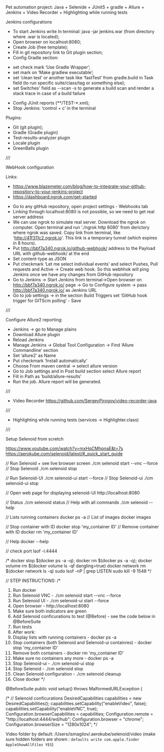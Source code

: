 Pet automation project: Java + Selenide + JUnit5 + gradle + Allure + Jenkins + Video Recorder + Highlighting while running tests

Jenkins configurations

* To start Jenkins write In terminal: java -jar jenkins.war (from directory where .war is located);
* Open browser on localhost:8080;
* Create Job (free template);
* Fill in git repository link to Git plugin section;
* Config Gradle section:
- set check mark ‘Use Gradle Wrapper’;
- set mark on ‘Make gradlew executable’;
- set ‘clean test’ or another task like ‘fastTest’ from gradle.build in Task field (to run specific suite/class/tag or something else);
- set Switches' field as  --scan -s  to generate a build scan and render a stack trace in case of a build failure
* Config JUnit reports (**/TEST-*.xml);
* Stop Jenkins: ‘control + c’ in the terminal

Plugins:
- Git (git plugin);
- Gradle (Gradle plugin)
- Test-results-analyzer plugin
- Locale plugin
- GreenBalls plugin

///

WebHook configuration

Links:
-  https://www.blazemeter.com/blog/how-to-integrate-your-github-repository-to-your-jenkins-project
- https://dashboard.ngrok.com/get-started

* Go to any gitHub repository, open project settings - Webhooks tab
* Linking through localhost:8080 is not possible, so we need to get real server address
* We can use ngrok to simulate real server. Download the ngrok on computer. Open terminal and run './ngrok http 8080' from derictory where ngrok was saved. Copy link from terminal, like 'http://41f311c2.ngrok.io'. This link is a temporary tunnel (which expires in 8 hours).
* Put http://bbf7a340.ngrok.io/github-webhook/ address to the Payload URL with github-webhook/ at the end
* Set content-type as JSON
* Put checkmark ‘Let me select individual events’ and select Pushes, Pull requests and Active -> Create web hook. So this webhhok will ping Jenkins once we have any changes from GitHub repository
* Go to Jenkins -> Start Jenkins from terminal->Open browser on  http://bbf7a340.ngrok.io/ page -> Go to Configure system -> pass http://bbf7a340.ngrok.io/ as Jenkins URL
* Go to job settings -> in the section Build Triggers set ‘GitHub hook trigger for GITScm polling’ - Save

///

Configure Allure2 reporting:

* Jenkins -> go to Manage plains
* Download Allure plugin
* Reload Jenkins
* Manage Jenkins -> Global Tool Configuration -> Find ‘Allure Commandline’ section
* Set ‘allure2’ as Name
* Put checkmark ‘Install automatically’
* Choose From maven central -> select allure version
* Go to Job settings and in Post build section select Allure report
* Fill in Path as ‘build/allure-results’
* Run the job. Allure report will be generated.

///

 - Video Recorder https://github.com/SergeyPirogov/video-recorder-java
 
 ///
 
 - Highlighting while running tests (services -> Highlighter.class)
 
 ///
 
 Setup Selenoid from scretch
 
 https://www.youtube.com/watch?v=mxHqCMhpnaE&t=7s 
 https://aerokube.com/selenoid/latest/#_quick_start_guide
 
 // Run Selenoid + see live browser screen                  ./cm selenoid start --vnc --force
 // Stop Selenoid                                           ./cm selenoid stop
 
 // Run Selenoid-UI                                         ./cm selenoid-ui start --force
 // Stop Selenoid-ui                                        ./cm selenoid-ui stop
 
 // Open web page for displaying selenoid-UI                 http://localhost:8080
 
 // Status                                                  ./cm selenoid status
 // Help with all commands                                  ./cm selenoid --help
 
 
 // Lists running containers      docker ps -a
 // List of images                docker images
 
 // Stop container with ID        docker stop 'my_container ID'
 // Remove container with ID      docker rm 'my_container ID'
 
 // Help                          docker --help
 
 // check port   lsof -i:4444
 
 /*
 docker stop $(docker ps -a -q);
 docker rm $(docker ps -a -q);
 docker volume rm $(docker volume ls -qf dangling=true)
 docker network rm $(docker network ls -q)
 sudo lsof -nP | grep LISTEN
 sudo kill -9 1548
 */
 
 // STEP INSTRUCTIONS:
 /*
 1. Run docker
 2. Run Selenoid VNC - ./cm selenoid start --vnc --force
 3. Run Selenoid UI  - ./cm selenoid-ui start --force
 4. Open browser  -    http://localhost:8080
 5. Make sure both indicators are green
 6. Add Selenoid conficurations to test (@Before) - see the code below in @BeforeSuite
 7. Run tests
 8. After work:
 9. Display lists with running containers  -  docker ps -a
 10. Stop containers (both Selenoid and Selenoid-ui containres) -  docker stop 'my_container ID'
 11. Remove both containers -  docker rm 'my_container ID'
 12. Make sure no containers any more  -  docker ps -a
 13. Stop Selenoid-ui  -  ./cm selenoid-ui stop
 14. Stop Selenoid -  ./cm selenoid stop
 15. Clean Selenoid configuration -  ./cm selenoid cleanup
 16. Close docker
 */
 
 @BeforeSuite
 public void setup() throws MalformedURLException {
 
 /*
 // Selenoid conficurations
 DesiredCapabilities capabilities = new DesiredCapabilities();
 capabilities.setCapability("enableVideo", false);
 capabilities.setCapability("enableVNC", true);
 Configuration.browserCapabilities = capabilities;
 Configuration.remote = "http://localhost:4444/wd/hub";
 Configuration.browser = "chrome";
 Configuration.browserSize = "1280x1024";
 */
 
 Video folder by default: /Users/ismagilov/.aerokube/selenoid/video (make sure hidden folders are shown : `defaults write com.apple.finder AppleShowAllFiles YES`)
